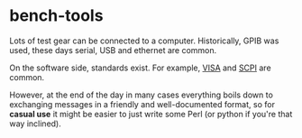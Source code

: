 # bench-tools

Lots of test gear can be connected to a computer. Historically,
GPIB was used, these days serial, USB and ethernet are common.

On the software side, standards exist. For example,
[VISA](https://en.wikipedia.org/wiki/Virtual_Instrument_Software_Architecture) and
[SCPI](https://en.wikipedia.org/wiki/Standard_Commands_for_Programmable_Instruments)
are common.

However, at the end of the day in many cases everything boils down to
exchanging messages in a friendly and well-documented format, so for
**casual use** it might be easier to just write some Perl (or python
if you're that way inclined).


